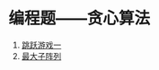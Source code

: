 # 编程题——贪心算法
1. [跳跃游戏一](https://github.com/houwanle/Algorithms/blob/master/JiSuanKe/SRC/Test17.java)
2. [最大子阵列](https://github.com/houwanle/Algorithms/blob/master/JiSuanKe/SRC/Test20.java)
